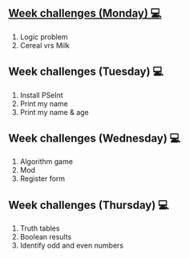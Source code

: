 ## [Week challenges (Monday) 💻](./monday/) 

1. Logic problem
2. Cereal vrs Milk

## Week challenges (Tuesday) 💻

1. Install PSeInt
2. Print my name
3. Print my name & age

## Week challenges (Wednesday) 💻

1. Algorithm game
2. Mod
3. Register form

## Week challenges (Thursday) 💻

1. Truth tables
2. Boolean results
3. Identify odd and even numbers
